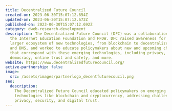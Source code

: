 ```yaml
---
title: Decentralized Future Council
created-on: 2023-06-30T15:07:12.654Z
updated-on: 2023-06-30T15:07:12.672Z
published-on: 2023-06-30T15:07:12.692Z
category: dweb-research-development
description: The Decentralized Future Council (DFC) was a collaboration between
  the Internet Education Foundation and FFDW. DFC raised awareness for the
  larger ecosystem of new technologies, from blockchain to decentralized storage
  and DNS, and worked to educate policymakers about new and upcoming challenges
  that correspond with these emerging technologies, including privacy, security,
  democracy, online trust and safety, and more.
website: https://www.decentralizedfuturecouncil.org/
active-partnership: false
image:
  src: /assets/images/partnerlogo_decentfuturecoucil.png
seo:
  description:
    The Decentralized Future Council educated policymakers on emerging
    technologies like blockchain and cryptocurrency, addressing challenges in
    privacy, security, and digital trust.
---
```

